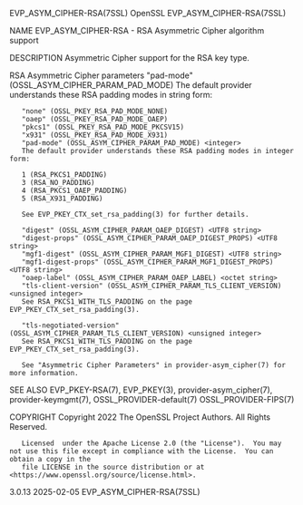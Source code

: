 EVP_ASYM_CIPHER-RSA(7SSL)						    OpenSSL						     EVP_ASYM_CIPHER-RSA(7SSL)

NAME
       EVP_ASYM_CIPHER-RSA - RSA Asymmetric Cipher algorithm support

DESCRIPTION
       Asymmetric Cipher support for the RSA key type.

   RSA Asymmetric Cipher parameters
       "pad-mode" (OSSL_ASYM_CIPHER_PARAM_PAD_MODE) <UTF8 string>
	   The default provider understands these RSA padding modes in string form:

	   "none" (OSSL_PKEY_RSA_PAD_MODE_NONE)
	   "oaep" (OSSL_PKEY_RSA_PAD_MODE_OAEP)
	   "pkcs1" (OSSL_PKEY_RSA_PAD_MODE_PKCSV15)
	   "x931" (OSSL_PKEY_RSA_PAD_MODE_X931)
       "pad-mode" (OSSL_ASYM_CIPHER_PARAM_PAD_MODE) <integer>
	   The default provider understands these RSA padding modes in integer form:

	   1 (RSA_PKCS1_PADDING)
	   3 (RSA_NO_PADDING)
	   4 (RSA_PKCS1_OAEP_PADDING)
	   5 (RSA_X931_PADDING)

	   See EVP_PKEY_CTX_set_rsa_padding(3) for further details.

       "digest" (OSSL_ASYM_CIPHER_PARAM_OAEP_DIGEST) <UTF8 string>
       "digest-props" (OSSL_ASYM_CIPHER_PARAM_OAEP_DIGEST_PROPS) <UTF8 string>
       "mgf1-digest" (OSSL_ASYM_CIPHER_PARAM_MGF1_DIGEST) <UTF8 string>
       "mgf1-digest-props" (OSSL_ASYM_CIPHER_PARAM_MGF1_DIGEST_PROPS) <UTF8 string>
       "oaep-label" (OSSL_ASYM_CIPHER_PARAM_OAEP_LABEL) <octet string>
       "tls-client-version" (OSSL_ASYM_CIPHER_PARAM_TLS_CLIENT_VERSION) <unsigned integer>
	   See RSA_PKCS1_WITH_TLS_PADDING on the page EVP_PKEY_CTX_set_rsa_padding(3).

       "tls-negotiated-version" (OSSL_ASYM_CIPHER_PARAM_TLS_CLIENT_VERSION) <unsigned integer>
	   See RSA_PKCS1_WITH_TLS_PADDING on the page EVP_PKEY_CTX_set_rsa_padding(3).

	   See "Asymmetric Cipher Parameters" in provider-asym_cipher(7) for more information.

SEE ALSO
       EVP_PKEY-RSA(7), EVP_PKEY(3), provider-asym_cipher(7), provider-keymgmt(7), OSSL_PROVIDER-default(7) OSSL_PROVIDER-FIPS(7)

COPYRIGHT
       Copyright 2022 The OpenSSL Project Authors. All Rights Reserved.

       Licensed	 under the Apache License 2.0 (the "License").	You may not use this file except in compliance with the License.  You can obtain a copy in the
       file LICENSE in the source distribution or at <https://www.openssl.org/source/license.html>.

3.0.13									  2025-02-05						     EVP_ASYM_CIPHER-RSA(7SSL)
